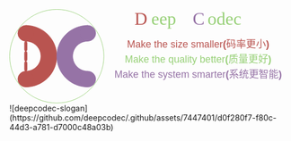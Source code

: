 <?xml version="1.0" encoding="UTF-8"?>
<svg width="2282px" height="764px" viewBox="0 0 2282 764" version="1.1" xmlns="http://www.w3.org/2000/svg" xmlns:xlink="http://www.w3.org/1999/xlink">
    <title>deepcodec</title>
    <g id="页面-1" stroke="none" stroke-width="1" fill="none" fill-rule="evenodd">
        <g id="deepcodec" transform="translate(2.000000, -5.000000)" fill-rule="nonzero">
            <circle id="椭圆形" stroke="#97D077" stroke-width="4" cx="380" cy="387" r="380"></circle>
            <path d="M130,137 C219.32,137 301.85,184.65 346.51,262 C391.16,339.35 391.16,434.65 346.51,512 C301.85,589.35 219.31,637 130,637 L130,508.87 C173.54,508.88 213.78,485.65 235.55,447.94 C257.32,410.23 257.32,363.77 235.55,326.06 C213.78,288.35 173.54,265.12 130,265.13 L130,137 Z" id="路径" stroke="#B95450" stroke-width="4" fill="#B95450"></path>
            <path d="M380.0025,137 C469.3225,137 551.8525,184.65 596.5125,262 C641.1625,339.35 641.1625,434.65 596.5125,512 C551.8525,589.35 469.3125,637 380.0025,637 L380.0025,508.87 C423.5425,508.88 463.7825,485.65 485.5525,447.94 C507.3225,410.23 507.3225,363.77 485.5525,326.06 C463.7825,288.35 423.5425,265.12 380.0025,265.13 L380.0025,137 Z" id="路径" stroke="#9673A6" stroke-width="4" fill="#9673A6" transform="translate(505.001250, 387.000000) rotate(-180.000000) translate(-505.001250, -387.000000) "></path>
            <circle id="椭圆形" stroke="#9673A6" stroke-width="4" fill="#9673A6" cx="630" cy="573" r="64"></circle>
            <circle id="椭圆形" stroke="#9673A6" stroke-width="4" fill="#9673A6" cx="630" cy="201" r="64"></circle>
            <circle id="椭圆形" stroke="#B95450" stroke-width="4" fill="#B95450" cx="130" cy="201" r="64"></circle>
            <circle id="椭圆形" stroke="#B95450" stroke-width="4" fill="#B95450" cx="130" cy="573" r="64"></circle>
            <path d="M130.52,346 C135.753333,346 140,352.52925 140,360.5755 L140,413.4245 C140,421.47075 135.753333,428 130.52,428 L129.48,428 C124.246667,428 120,421.47075 120,413.4245 L120,360.5755 C120,352.52925 124.246667,346 129.48,346 L130.52,346 Z" id="路径" stroke="#B95450" stroke-width="4" fill="#B95450"></path>
            <path d="M130.52,265 C135.753333,265 140,271.449625 140,279.39775 L140,331.60225 C140,339.550375 135.753333,346 130.52,346 L129.48,346 C124.246667,346 120,339.550375 120,331.60225 L120,279.39775 C120,271.449625 124.246667,265 129.48,265 L130.52,265 Z" id="路径" stroke="#B95450" stroke-width="4" fill="#B95450"></path>
            <path d="M130.52,428 C135.753333,428 140,434.449625 140,442.39775 L140,494.60225 C140,502.550375 135.753333,509 130.52,509 L129.48,509 C124.246667,509 120,502.550375 120,494.60225 L120,442.39775 C120,434.449625 124.246667,428 129.48,428 L130.52,428 Z" id="路径" stroke="#B95450" stroke-width="4" fill="#B95450"></path>
            <text id="DeepCodec-Make-the-s" font-family="ZenDots-Regular, Zen Dots" font-size="144" font-weight="normal">
                <tspan x="1006.352" y="134" fill="#B95450">D</tspan>
                <tspan x="1142.576" y="134" fill="#97D077">eep</tspan>
                <tspan x="1475.792" y="134" fill="#9673A6">C</tspan>
                <tspan x="1596.464" y="134" fill="#97D077">odec</tspan>
                <tspan x="2033.648" y="134" font-family="PingFangSC-Regular, PingFang SC" font-size="44" fill="#000000"></tspan>
                <tspan x="946.5625" y="317" font-family="Helvetica" font-size="80" fill="#B95450">Make the size smaller</tspan>
                <tspan x="1720.15625" y="317" font-family="Helvetica-Bold, Helvetica" font-size="80" font-weight="bold" fill="#B95450">(</tspan>
                <tspan x="1746.79688" y="317" font-family="PingFangSC-Semibold, PingFang SC" font-size="80" font-weight="500" fill="#B95450">码率更小</tspan>
                <tspan x="2066.79688" y="317" font-family="Helvetica-Bold, Helvetica" font-size="80" font-weight="bold" fill="#B95450">)</tspan>
                <tspan x="2093.4375" y="317" font-family="Helvetica-Bold, Helvetica" font-size="80" font-weight="bold" fill="#000000"></tspan>
                <tspan x="928.691406" y="439" font-family="Helvetica" font-size="80" fill="#97D077">Make the quality better</tspan>
                <tspan x="1738.02734" y="439" font-family="Helvetica-Bold, Helvetica" font-size="80" font-weight="bold" fill="#97D077">(</tspan>
                <tspan x="1764.66797" y="439" font-family="PingFangSC-Semibold, PingFang SC" font-size="80" font-weight="500" fill="#97D077">质量更好</tspan>
                <tspan x="2084.66797" y="439" font-family="Helvetica-Bold, Helvetica" font-size="80" font-weight="bold" fill="#97D077">)</tspan>
                <tspan x="2111.30859" y="439" font-family="Helvetica-Bold, Helvetica" font-size="80" font-weight="bold" fill="#000000"></tspan>
                <tspan x="844.355469" y="561" font-family="Helvetica" font-size="80" fill="#9673A6">Make the system smarter</tspan>
                <tspan x="1742.36328" y="561" font-family="Helvetica-Bold, Helvetica" font-size="80" font-weight="bold" fill="#9673A6">(</tspan>
                <tspan x="1769.00391" y="561" font-family="PingFangSC-Semibold, PingFang SC" font-size="80" font-weight="500" fill="#9673A6">系统更智能</tspan>
                <tspan x="2169.00391" y="561" font-family="Helvetica-Bold, Helvetica" font-size="80" font-weight="bold" fill="#9673A6">)</tspan>
            </text>
        </g>
    </g>
</svg>![deepcodec-slogan](https://github.com/deepcodec/.github/assets/7447401/d0f280f7-f80c-44d3-a781-d7000c48a03b)

<!-- 
<center><table><thead><tr><th style="text-align:center">项目</th><th>描述</th><th>目标</th></tr></thead><tbody><tr><td style="text-align:center"><a href="https://github.com/codeclabs-cn/Perse">Perse</a></td><td>编码器弱相关的per-title/shot优化</td><td>痛点：优化和编码器强相关，需要花费大量的算力搜索最优配置<br>目标：快速的抽取视频的特征，快速的确定最优配置</td></tr><tr><td style="text-align:center"><a href="https://github.com/codeclabs-cn/Rhea">Rhea</a></td><td>编码算法优化过程管理</td><td>痛点：优化过程编码器的性能数据散落在多处、并且难以重现某一次的数据<br>目标：编码器优化过程跟踪、性能数据管理以及复现、一致性测试、自动报告生成与异常数据告警等</td></tr><tr><td style="text-align:center"><a href="https://github.com/codeclabs-cn/Vesta">Vesta</a></td><td>基于开源EDA工具链的编解码器敏捷实现</td><td>目标：完全基于开源工具链，使用Chisel语言实现编解码器，并使用Google的OpenPDK和OpenMPW成功流片</td></tr><tr><td style="text-align:center"><a href="https://github.com/codeclabs-cn/Bello">Bello</a></td><td>码流分析和可视化工具</td><td>痛点：商业化的工具太贵，现有的开源工具相对简陋<br>目标：媲美商业工具的开源实现</td></tr><tr><td style="text-align:center"><a href="https://github.com/codeclabs-cn/Diana">Diana</a></td><td>编解码器内核数据导出以及自动分析工具</td><td>痛点：需要大量的人力去导出、分析数据<br>目标：自动收集编解码器内核的数据，使用预设或自定义的概率分布、拟合关系自动寻找优化的算法</td></tr><tr><td style="text-align:center"><a href="https://github.com/codeclabs-cn/Caunus">Caunus</a></td><td>高度优化的跨平台音效算法库</td><td>痛点：只有一些零散的算法实现，没有完整的开源音效库<br>目标：实现高度优化、充分测试的跨平台开源音效算法库</td></tr></tbody></table></center>
-->
